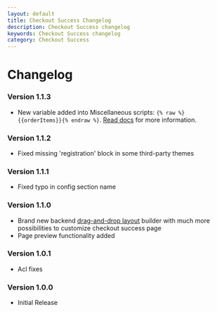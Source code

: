 ```yaml
---
layout: default
title: Checkout Success Changelog
description: Checkout Success changelog
keywords: Checkout Success changelog
category: Checkout Success
---
```


# Changelog

### Version 1.1.3

 -  New variable added into Miscellaneous scripts: `{% raw %}{{orderItems}}{% endraw %}`.
    [Read docs](/m2/extensions/checkout-success/miscellaneous-scripts-snippets/)
    for more information.

### Version 1.1.2

 -  Fixed missing 'registration' block in some third-party themes

### Version 1.1.1

 -  Fixed typo in config section name

### Version 1.1.0

 -  Brand new backend [drag-and-drop layout](/m2/extensions/checkout-success/settings/#page-layout)
    builder with much more possibilities to customize checkout success page
 -  Page preview functionality added

### Version 1.0.1

 -  Acl fixes

### Version 1.0.0

 -  Initial Release
